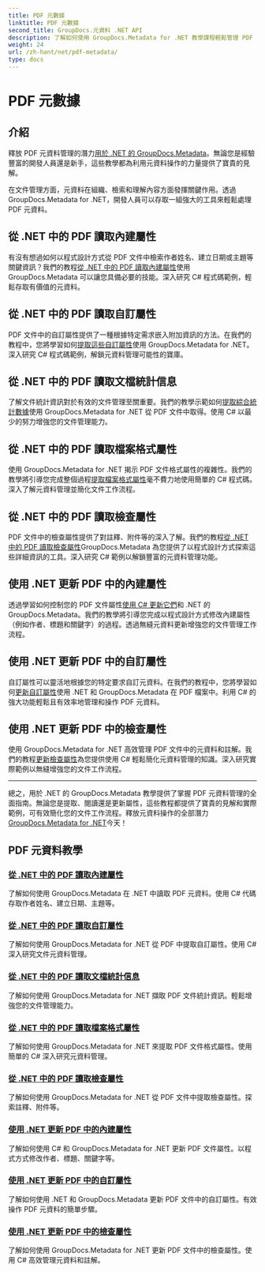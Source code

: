 ```yaml
---
title: PDF 元數據
linktitle: PDF 元數據
second_title: GroupDocs.元資料 .NET API
description: 了解如何使用 GroupDocs.Metadata for .NET 教學課程輕鬆管理 PDF 元資料。使用 C# 程式碼存取內建和自訂屬性。
weight: 24
url: /zh-hant/net/pdf-metadata/
type: docs
---
```

# PDF 元數據

## 介紹

釋放 PDF 元資料管理的潛力[用於 .NET 的 GroupDocs.Metadata](https://www.groupdocs.com/products/metadata/net)。無論您是經驗豐富的開發人員還是新手，這些教學都為利用元資料操作的力量提供了寶貴的見解。

在文件管理方面，元資料在組織、檢索和理解內容方面發揮關鍵作用。透過 GroupDocs.Metadata for .NET，開發人員可以存取一組強大的工具來輕鬆處理 PDF 元資料。

## 從 .NET 中的 PDF 讀取內建屬性

有沒有想過如何以程式設計方式從 PDF 文件中檢索作者姓名、建立日期或主題等關鍵資訊？我們的教程[從 .NET 中的 PDF 讀取內建屬性](./read-built-in-properties-pdfs/)使用 GroupDocs.Metadata 可以讓您具備必要的技能。深入研究 C# 程式碼範例，輕鬆存取有價值的元資料。


## 從 .NET 中的 PDF 讀取自訂屬性

PDF 文件中的自訂屬性提供了一種根據特定需求嵌入附加資訊的方法。在我們的教程中，您將學習如何[提取這些自訂屬性](./read-custom-properties-pdfs/)使用 GroupDocs.Metadata for .NET。深入研究 C# 程式碼範例，解鎖元資料管理可能性的寶庫。


## 從 .NET 中的 PDF 讀取文檔統計信息

了解文件統計資訊對於有效的文件管理至關重要。我們的教學示範如何[提取綜合統計數據](./read-document-statistics-pdfs/)使用 GroupDocs.Metadata for .NET 從 PDF 文件中取得。使用 C# 以最少的努力增強您的文件管理能力。

## 從 .NET 中的 PDF 讀取檔案格式屬性

使用 GroupDocs.Metadata for .NET 揭示 PDF 文件格式屬性的複雜性。我們的教學將引導您完成整個過程[提取檔案格式屬性](./read-file-format-properties-pdfs/)毫不費力地使用簡單的 C# 程式碼。深入了解元資料管理並簡化文件工作流程。

## 從 .NET 中的 PDF 讀取檢查屬性

PDF 文件中的檢查屬性提供了對註釋、附件等的深入了解。我們的教程[從 .NET 中的 PDF 讀取檢查屬性](./read-inspection-properties-pdfs/)GroupDocs.Metadata 為您提供了以程式設計方式探索這些詳細資訊的工具。深入研究 C# 範例以解鎖豐富的元資料管理功能。

## 使用 .NET 更新 PDF 中的內建屬性

透過學習如何控制您的 PDF 文件屬性[使用 C# 更新它們](./update-built-in-properties-pdfs/)和 .NET 的 GroupDocs.Metadata。我們的教學將引導您完成以程式設計方式修改內建屬性（例如作者、標題和關鍵字）的過程。透過無縫元資料更新增強您的文件管理工作流程。

## 使用 .NET 更新 PDF 中的自訂屬性

自訂屬性可以靈活地根據您的特定要求自訂元資料。在我們的教程中，您將學習如何[更新自訂屬性](./update-custom-properties-pdfs/)使用 .NET 和 GroupDocs.Metadata 在 PDF 檔案中。利用 C# 的強大功能輕鬆且有效率地管理和操作 PDF 元資料。

## 使用 .NET 更新 PDF 中的檢查屬性

使用 GroupDocs.Metadata for .NET 高效管理 PDF 文件中的元資料和註解。我們的教程[更新檢查屬性](./update-inspection-properties-pdfs/)為您提供使用 C# 輕鬆簡化元資料管理的知識。深入研究實際範例以無縫增強您的文件工作流程。

----

總之，用於 .NET 的 GroupDocs.Metadata 教學提供了掌握 PDF 元資料管理的全面指南。無論您是提取、閱讀還是更新屬性，這些教程都提供了寶貴的見解和實際範例，可有效簡化您的文件工作流程。釋放元資料操作的全部潛力[GroupDocs.Metadata for .NET](https://www.groupdocs.com/products/metadata/net)今天！
## PDF 元資料教學
### [從 .NET 中的 PDF 讀取內建屬性](./read-built-in-properties-pdfs/)
了解如何使用 GroupDocs.Metadata 在 .NET 中讀取 PDF 元資料。使用 C# 代碼存取作者姓名、建立日期、主題等。
### [從 .NET 中的 PDF 讀取自訂屬性](./read-custom-properties-pdfs/)
了解如何使用 GroupDocs.Metadata for .NET 從 PDF 中提取自訂屬性。使用 C# 深入研究文件元資料管理。
### [從 .NET 中的 PDF 讀取文檔統計信息](./read-document-statistics-pdfs/)
了解如何使用 GroupDocs.Metadata for .NET 擷取 PDF 文件統計資訊。輕鬆增強您的文件管理能力。
### [從 .NET 中的 PDF 讀取檔案格式屬性](./read-file-format-properties-pdfs/)
了解如何使用 GroupDocs.Metadata for .NET 來提取 PDF 文件格式屬性。使用簡單的 C# 深入研究元資料管理。
### [從 .NET 中的 PDF 讀取檢查屬性](./read-inspection-properties-pdfs/)
了解如何使用 GroupDocs.Metadata for .NET 從 PDF 文件中提取檢查屬性。探索註釋、附件等。
### [使用 .NET 更新 PDF 中的內建屬性](./update-built-in-properties-pdfs/)
了解如何使用 C# 和 GroupDocs.Metadata for .NET 更新 PDF 文件屬性。以程式方式修改作者、標題、關鍵字等。
### [使用 .NET 更新 PDF 中的自訂屬性](./update-custom-properties-pdfs/)
了解如何使用 .NET 和 GroupDocs.Metadata 更新 PDF 文件中的自訂屬性。有效操作 PDF 元資料的簡單步驟。
### [使用 .NET 更新 PDF 中的檢查屬性](./update-inspection-properties-pdfs/)
了解如何使用 GroupDocs.Metadata for .NET 更新 PDF 文件中的檢查屬性。使用 C# 高效管理元資料和註解。